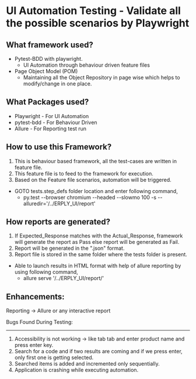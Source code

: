  UI Automation Testing - Validate all the possible scenarios by Playwright
===============================================================================

What framework used?
--------------------

- Pytest-BDD with playwright.
    - UI Automation through behaviour driven feature files
- Page Object Model (POM)
    - Maintaining all the Object Repository in page wise which helps to modify/change in one place.



What Packages used?
-------------------

- Playwright 	       - For UI Automation
- pytest-bdd  	      - For Behaviour Driven
- Allure             - For Reporting test run

How to use this Framework?
--------------------------


1. This is behaviour based framework, all the test-cases are written in feature file.
2. This feature file is to feed to the framework for execution.
3. Based on the Feature file scenarios, automation will be triggered.
- GOTO  tests.step_defs folder location and enter following command,
    - py.test --browser chromium --headed --slowmo 100 -s --alluredir='/../ERPLY_UI/report'



How reports are generated?
--------------------------


1. If Expected_Response matches with the Actual_Response, framework will generate the report as Pass else report will be generated as Fail.
2. Report will be generated in the ".json" format.
3. Report file is stored in the same folder where the tests folder is present.
- Able to launch results in HTML format with help of allure reporting by using following command,
    - allure serve '/../ERPLY_UI/report/'


Enhancements:
-------------

Reporting -> Allure or any interactive report

Bugs Found During Testing:
___________________________

1. Accessibility is not working -> like tab tab and enter product name and press enter key.
2. Search for a code and if two results are coming and if we press enter, only first one is getting selected.
3. Searched items is added and incremented only sequentially.
4. Application is crashing while executing automation.

